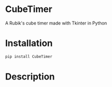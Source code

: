 # CubeTimer
A Rubik's cube timer made with Tkinter in Python

# Installation
```bash
pip install CubeTimer
```
# Description
